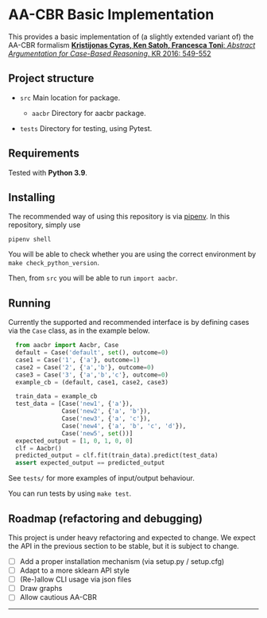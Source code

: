 # AA-CBR Basic Implementation

This provides a basic implementation of (a slightly extended variant of) the AA-CBR formalism [**Kristijonas Cyras, Ken Satoh, Francesca Toni**: *Abstract Argumentation for Case-Based Reasoning*. KR 2016: 549-552](https://dl.acm.org/doi/10.5555/3032027.3032100)

## Project structure

- `src`
  Main location for package.
  - `aacbr`
  Directory for aacbr package.

- `tests`
  Directory for testing, using Pytest.
<!-- `aacbr.py` -->
<!-- main file to run AA-CBR -->

<!-- `argumentation.py` -->
<!-- for constructing abstract argumentation frameworks and computing grounded labellings -->

<!-- `cases.py` -->
<!-- for constructing cases -->

<!-- `graphs.py` -->
<!-- for drawing directed graphs -->

<!-- `predictions.py`  -->
<!-- for generating AA-CBR predictions -->

<!-- `variables.py` -->
<!-- contains global variables for constructing cases and making predictions -->

<!-- There are a few `.json` files for testing functionality -->

## Requirements

Tested with **Python 3.9**. 

<!-- Needs the following libraries for drawing graphs (optional) -->
<!-- - networkx -->
<!-- - matplotlib -->

## Installing
The recommended way of using this repository is via [pipenv](https://pipenv.pypa.io). In this repository, simply use
```
pipenv shell
```
You will be able to check whether you are using the correct environment by `make check_python_version`.

Then, from `src` you will be able to run `import aacbr`.

## Running

Currently the supported and recommended interface is by defining cases via the `Case` class, as in the example below.

```python
  from aacbr import Aacbr, Case
  default = Case('default', set(), outcome=0)
  case1 = Case('1', {'a'}, outcome=1)
  case2 = Case('2', {'a','b'}, outcome=0)
  case3 = Case('3', {'a','b','c'}, outcome=0)
  example_cb = (default, case1, case2, case3)

  train_data = example_cb
  test_data = [Case('new1', {'a'}),
               Case('new2', {'a', 'b'}),
               Case('new3', {'a', 'c'}),
               Case('new4', {'a', 'b', 'c', 'd'}),
               Case('new5', set())]    
  expected_output = [1, 0, 1, 0, 0]
  clf = Aacbr()
  predicted_output = clf.fit(train_data).predict(test_data)
  assert expected_output == predicted_output
```

See `tests/` for more examples of input/output behaviour.

You can run tests by using `make test`.


## Roadmap (refactoring and debugging)
This project is under heavy refactoring and expected to change. We expect the API in the previous section to be stable, but it is subject to change.
 - [ ] Add a proper installation mechanism (via setup.py / setup.cfg)
 - [ ] Adapt to a more sklearn API style
 - [ ] (Re-)allow CLI usage via json files
 - [ ] Draw graphs
 - [ ] Allow cautious AA-CBR

<!-- ## Execution -->

<!-- aacbr.py executes AA-CBR, e.g.: -->

<!-- > python aacbr.py -->

<!-- - As an input, it takes two .json files - one with a casebase, another one with new cases - where each case is a dictionary with ID (default case should have ID 'default'), factors and outcome. -->

<!-- - Default file names are *cb.json* and *new.json*, as in *interact('cb', 'new')* -->

<!-- - Output containing predictions is dumped to *cb_to_new.json* -->

<!-- - Graphs for each new case visualising a single random directed path within AF are (optionally) dumped to .\graphs -->

***

